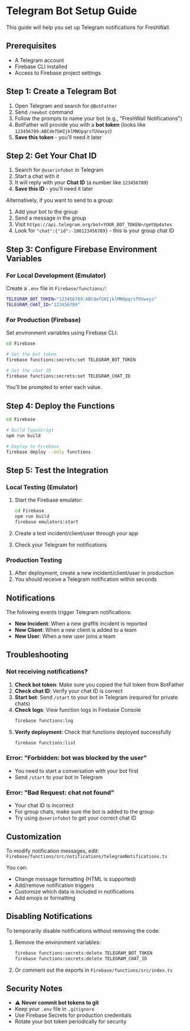# Telegram Bot Setup Guide

This guide will help you set up Telegram notifications for FreshWall.

## Prerequisites

- A Telegram account
- Firebase CLI installed
- Access to Firebase project settings

## Step 1: Create a Telegram Bot

1. Open Telegram and search for `@BotFather`
2. Send `/newbot` command
3. Follow the prompts to name your bot (e.g., "FreshWall Notifications")
4. BotFather will provide you with a **bot token** (looks like `123456789:ABCdefGHIjklMNOpqrsTUVwxyz`)
5. **Save this token** - you'll need it later

## Step 2: Get Your Chat ID

1. Search for `@userinfobot` in Telegram
2. Start a chat with it
3. It will reply with your **Chat ID** (a number like `123456789`)
4. **Save this ID** - you'll need it later

Alternatively, if you want to send to a group:
1. Add your bot to the group
2. Send a message in the group
3. Visit `https://api.telegram.org/bot<YOUR_BOT_TOKEN>/getUpdates`
4. Look for `"chat":{"id":-100123456789}` - this is your group chat ID

## Step 3: Configure Firebase Environment Variables

### For Local Development (Emulator)

Create a `.env` file in `Firebase/functions/`:

```bash
TELEGRAM_BOT_TOKEN="123456789:ABCdefGHIjklMNOpqrsTUVwxyz"
TELEGRAM_CHAT_ID="123456789"
```

### For Production (Firebase)

Set environment variables using Firebase CLI:

```bash
cd Firebase

# Set the bot token
firebase functions:secrets:set TELEGRAM_BOT_TOKEN

# Set the chat ID
firebase functions:secrets:set TELEGRAM_CHAT_ID
```

You'll be prompted to enter each value.

## Step 4: Deploy the Functions

```bash
cd Firebase

# Build TypeScript
npm run build

# Deploy to Firebase
firebase deploy --only functions
```

## Step 5: Test the Integration

### Local Testing (Emulator)

1. Start the Firebase emulator:
   ```bash
   cd Firebase
   npm run build
   firebase emulators:start
   ```

2. Create a test incident/client/user through your app
3. Check your Telegram for notifications

### Production Testing

1. After deployment, create a new incident/client/user in production
2. You should receive a Telegram notification within seconds

## Notifications

The following events trigger Telegram notifications:

- **New Incident**: When a new graffiti incident is reported
- **New Client**: When a new client is added to a team
- **New User**: When a new user joins a team

## Troubleshooting

### Not receiving notifications?

1. **Check bot token**: Make sure you copied the full token from BotFather
2. **Check chat ID**: Verify your chat ID is correct
3. **Start bot**: Send `/start` to your bot in Telegram (required for private chats)
4. **Check logs**: View function logs in Firebase Console
   ```bash
   firebase functions:log
   ```
5. **Verify deployment**: Check that functions deployed successfully
   ```bash
   firebase functions:list
   ```

### Error: "Forbidden: bot was blocked by the user"

- You need to start a conversation with your bot first
- Send `/start` to your bot in Telegram

### Error: "Bad Request: chat not found"

- Your chat ID is incorrect
- For group chats, make sure the bot is added to the group
- Try using `@userinfobot` to get your correct chat ID

## Customization

To modify notification messages, edit:
`Firebase/functions/src/notifications/telegramNotifications.ts`

You can:
- Change message formatting (HTML is supported)
- Add/remove notification triggers
- Customize which data is included in notifications
- Add emojis or formatting

## Disabling Notifications

To temporarily disable notifications without removing the code:

1. Remove the environment variables:
   ```bash
   firebase functions:secrets:delete TELEGRAM_BOT_TOKEN
   firebase functions:secrets:delete TELEGRAM_CHAT_ID
   ```

2. Or comment out the exports in `Firebase/functions/src/index.ts`

## Security Notes

- ⚠️ **Never commit bot tokens to git**
- Keep your `.env` file in `.gitignore`
- Use Firebase Secrets for production credentials
- Rotate your bot token periodically for security

